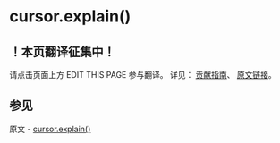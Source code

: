 # cursor.explain()

## ！本页翻译征集中！

请点击页面上方 EDIT THIS PAGE 参与翻译。
详见：
[贡献指南]( https://github.com/JinMuInfo/MongoDB-Manual-zh/blob/master/CONTRIBUTING.md )、
[原文链接](  https://docs.mongodb.com/manual/reference/method/cursor.explain/  )。

## 参见

原文 - [cursor.explain()]( https://docs.mongodb.com/manual/reference/method/cursor.explain/ )

